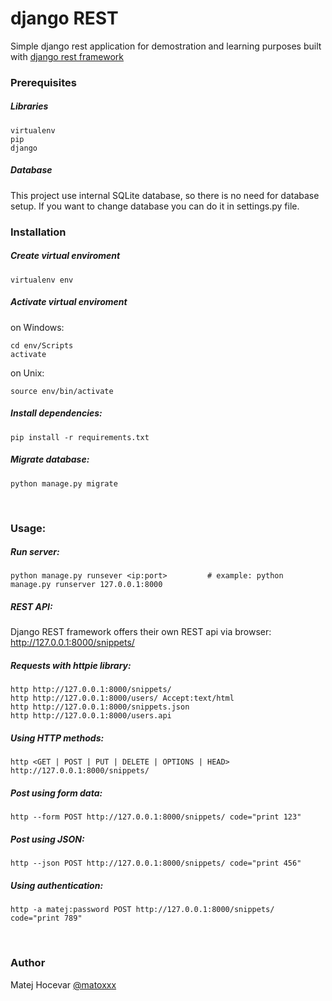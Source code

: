 # django REST
Simple django rest application for demostration and learning purposes built with [django rest framework](http://www.django-rest-framework.org/)
<br>

### Prerequisites

##### Libraries
	virtualenv
	pip
	django

##### Database
This project use internal SQLite database, so there is no need for database setup. If you want to change database you can do it in settings.py file.
<br>

### Installation

##### Create virtual enviroment
	virtualenv env  

##### Activate virtual enviroment
on Windows:

	cd env/Scripts
	activate

on Unix:

	source env/bin/activate

##### Install dependencies:
	pip install -r requirements.txt

##### Migrate database:
	python manage.py migrate
<br>

### Usage:

##### Run server:
	python manage.py runsever <ip:port>			# example: python manage.py runserver 127.0.0.1:8000

##### REST API:
Django REST framework offers their own REST api via browser:
	http://127.0.0.1:8000/snippets/
	

##### Requests with httpie library:
	http http://127.0.0.1:8000/snippets/
	http http://127.0.0.1:8000/users/ Accept:text/html
	http http://127.0.0.1:8000/snippets.json
	http http://127.0.0.1:8000/users.api

##### Using HTTP methods:
	http <GET | POST | PUT | DELETE | OPTIONS | HEAD> http://127.0.0.1:8000/snippets/

##### Post using form data:
	http --form POST http://127.0.0.1:8000/snippets/ code="print 123"

##### Post using JSON:
	http --json POST http://127.0.0.1:8000/snippets/ code="print 456"

##### Using authentication:
	http -a matej:password POST http://127.0.0.1:8000/snippets/ code="print 789"
<br>

### Author
Matej Hocevar [@matoxxx](https://github.com/matoxxx)

